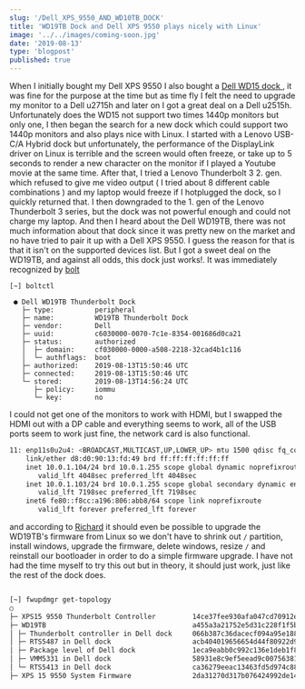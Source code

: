 ```yaml
---
slug: '/Dell_XPS_9550_AND_WD10TB_DOCK'
title: 'WD19TB Dock and Dell XPS 9550 plays nicely with Linux'
image: '../../images/coming-soon.jpg'
date: '2019-08-13'
type: 'blogpost'
published: true
---
```


When I initially bought my Dell XPS 9550 I also bought a [ Dell WD15 dock ](https://www.dell.com/support/article/dk/da/dkdhs1/sln304627/dell-dock-wd15-usb-type-c-oplysninger-kompatibilitet-og-specifikationer?lang=da), it was fine for the purpose at the time but as time fly I felt the need to upgrade my monitor to a Dell u2715h and later on I got a great deal on a Dell u2515h. Unfortunately does the WD15 not support two times 1440p monitors but only one, I then began the search for a new dock which could support two 1440p monitors and also plays nice with Linux.
I started with a Lenovo USB-C/A Hybrid dock but unfortunately, the performance of the DisplayLink driver on Linux is terrible and the screen would often freeze, or take up to 5 seconds to render a new character on the monitor if I played a Youtube movie at the same time.
After that, I tried a Lenovo Thunderbolt 3 2. gen. which refused to give me video output ( I tried about 8 different cable combinations ) and my laptop would freeze if I hotplugged the dock, so I quickly returned that. I then downgraded to the 1. gen of the Lenovo Thunderbolt 3 series, but the dock was not powerful enough and could not charge my laptop.
And then I heard about the Dell WD19TB, there was not much information about that dock since it was pretty new on the market and no have tried to pair it up with a Dell XPS 9550. I guess the reason for that is that it isn't on the supported devices list. But I got a sweet deal on the WD19TB, and against all odds, this dock just works!.
It was immediately recognized by [ bolt ](https://github.com/gicmo/bolt)

```{bash}
[~] boltctl

 ● Dell WD19TB Thunderbolt Dock
   ├─ type:          peripheral
   ├─ name:          WD19TB Thunderbolt Dock
   ├─ vendor:        Dell
   ├─ uuid:          c6030000-0070-7c1e-8354-001686d0ca21
   ├─ status:        authorized
   │  ├─ domain:     cf030000-0000-a508-2218-32cad4b1c116
   │  └─ authflags:  boot
   ├─ authorized:    2019-08-13T15:50:46 UTC
   ├─ connected:     2019-08-13T15:50:46 UTC
   └─ stored:        2019-08-13T14:56:24 UTC
      ├─ policy:     iommu
      └─ key:        no

```

I could not get one of the monitors to work with HDMI, but I swapped the HDMI out with a DP cable and everything seems to work, all of the USB ports seem to work just fine, the network card is also functional.

```bash
11: enp11s0u2u4: <BROADCAST,MULTICAST,UP,LOWER_UP> mtu 1500 qdisc fq_codel state UP group default qlen 1000
    link/ether d8:d0:90:13:fd:49 brd ff:ff:ff:ff:ff:ff
    inet 10.0.1.104/24 brd 10.0.1.255 scope global dynamic noprefixroute enp11s0u2u4
       valid_lft 4048sec preferred_lft 4048sec
    inet 10.0.1.103/24 brd 10.0.1.255 scope global secondary dynamic enp11s0u2u4
       valid_lft 7198sec preferred_lft 7198sec
    inet6 fe80::f8cc:a196:806:abb8/64 scope link noprefixroute
       valid_lft forever preferred_lft forever

```

and according to [Richard](https://blogs.gnome.org/hughsie/2019/05/02/updating-the-firmware-on-new-dell-docks/) it should even be possible to upgrade the WD19TB's firmware from Linux so we don't have to shrink out `/` partition, install windows, upgrade the firmware, delete windows, resize `/` and reinstall our bootloader in order to do a simple firmware upgrade. I have not had the time myself to try this out but in theory, it should just work, just like the rest of the dock does.

```bash

[~] fwupdmgr get-topology
○
├─ XPS15 9550 Thunderbolt Controller         14ce37fee930afa047cd70912e57b0f44ac670b3
├─ WD19TB                                    a455a3a21752e5d31c228f1f5b51761dad88a432
│ ├─ Thunderbolt controller in Dell dock     066b387c36dacecf094a95e188fb9317fcc226c0
│ ├─ RTS5487 in Dell dock                    acb404019656654d44f80922d94735e831d9bb40
│ ├─ Package level of Dell dock              1eca9eabb0c992c136e1deb1f89e3f70c465aa1c
│ ├─ VMM5331 in Dell dock                    58931e8c9ef5eead9c007563814f96fcadb1b993
│ └─ RTS5413 in Dell dock                    ca36279eeac13463fd5d974c88794859294fbfb1
├─ XPS 15 9550 System Firmware               2da31270d317b076424992de14a0f08ae373c137
```

